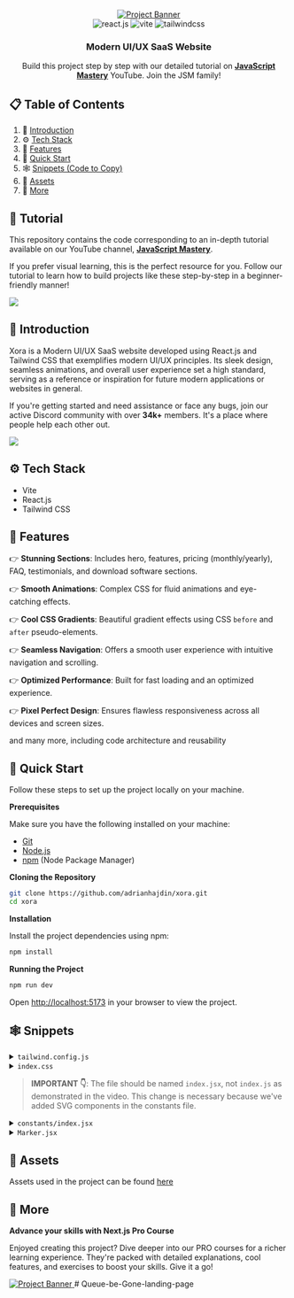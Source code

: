 <div align="center">
  <br />
    <a href="https://youtu.be/ukiGFmZ32YA?feature=shared" target="_blank">
      <img src="https://github.com/user-attachments/assets/a582919b-1bdf-4cb2-af44-69b2159cf109" alt="Project Banner">
    </a>
  <br />

  <div>
    <img src="https://img.shields.io/badge/-React_JS-black?style=for-the-badge&logoColor=white&logo=react&color=61DAFB" alt="react.js" />
    <img src="https://img.shields.io/badge/-Vite-black?style=for-the-badge&logoColor=white&logo=vite&color=646CFF" alt="vite" />
    <img src="https://img.shields.io/badge/-Tailwind_CSS-black?style=for-the-badge&logoColor=white&logo=tailwindcss&color=06B6D4" alt="tailwindcss" />
  </div>

<h3 align="center">Modern UI/UX SaaS Website</h3>

   <div align="center">
     Build this project step by step with our detailed tutorial on <a href="https://www.youtube.com/@javascriptmastery/videos" target="_blank"><b>JavaScript Mastery</b></a> YouTube. Join the JSM family!
    </div>
</div>

## 📋 <a name="table">Table of Contents</a>

1. 🤖 [Introduction](#introduction)
2. ⚙️ [Tech Stack](#tech-stack)
3. 🔋 [Features](#features)
4. 🤸 [Quick Start](#quick-start)
5. 🕸️ [Snippets (Code to Copy)](#snippets)
6. 🔗 [Assets](#links)
7. 🚀 [More](#more)

## 🚨 Tutorial

This repository contains the code corresponding to an in-depth tutorial available on our YouTube
channel, <a href="https://www.youtube.com/@javascriptmastery/videos" target="_blank"><b>JavaScript Mastery</b></a>.

If you prefer visual learning, this is the perfect resource for you. Follow our tutorial to learn how to build projects
like these step-by-step in a beginner-friendly manner!

<a href="https://youtu.be/ukiGFmZ32YA?feature=shared" target="_blank"><img src="https://github.com/sujatagunale/EasyRead/assets/151519281/1736fca5-a031-4854-8c09-bc110e3bc16d" /></a>

## <a name="introduction">🤖 Introduction</a>

Xora is a Modern UI/UX SaaS website developed using React.js and Tailwind CSS that exemplifies modern UI/UX principles.
Its sleek design, seamless animations, and overall user experience set a high standard, serving as a reference or
inspiration for future modern applications or websites in general.

If you're getting started and need assistance or face any bugs, join our active Discord community with over **34k+**
members. It's a place where people help each other out.

<a href="https://discord.com/invite/n6EdbFJ" target="_blank"><img src="https://github.com/sujatagunale/EasyRead/assets/151519281/618f4872-1e10-42da-8213-1d69e486d02e" /></a>

## <a name="tech-stack">⚙️ Tech Stack</a>

- Vite
- React.js
- Tailwind CSS

## <a name="features">🔋 Features</a>

👉 **Stunning Sections**: Includes hero, features, pricing (monthly/yearly), FAQ, testimonials, and download software
sections.

👉 **Smooth Animations**: Complex CSS for fluid animations and eye-catching effects.

👉 **Cool CSS Gradients**: Beautiful gradient effects using CSS `before` and `after` pseudo-elements.

👉 **Seamless Navigation**: Offers a smooth user experience with intuitive navigation and scrolling.

👉 **Optimized Performance**: Built for fast loading and an optimized experience.

👉 **Pixel Perfect Design**: Ensures flawless responsiveness across all devices and screen sizes.

and many more, including code architecture and reusability

## <a name="quick-start">🤸 Quick Start</a>

Follow these steps to set up the project locally on your machine.

**Prerequisites**

Make sure you have the following installed on your machine:

- [Git](https://git-scm.com/)
- [Node.js](https://nodejs.org/en)
- [npm](https://www.npmjs.com/) (Node Package Manager)

**Cloning the Repository**

```bash
git clone https://github.com/adrianhajdin/xora.git
cd xora
```

**Installation**

Install the project dependencies using npm:

```bash
npm install
```

**Running the Project**

```bash
npm run dev
```

Open [http://localhost:5173](http://localhost:5173) in your browser to view the project.

## <a name="snippets">🕸️ Snippets</a>

<details>
<summary><code>tailwind.config.js</code></summary>

```jsx
/** @type {import('tailwindcss').Config} */
export default {
  content: ['./index.html', './src/**/*.{js,ts,jsx,tsx}'],
  theme: {
    extend: {
      colors: {
        p1: '#2EF2FF',
        p2: '#3C52D9',
        p3: '#C8EA80',
        p4: '#EAEDFF',
        p5: '#C4CBF5',
        s1: '#080D27',
        s2: '#0C1838',
        s3: '#334679',
        s4: '#1959AD',
        s5: '#263466',
        black: {
          DEFAULT: '#000000',
          100: '#05091D',
        },
      },
      boxShadow: {
        100: '0px 4px 4px rgba(0, 0, 0, 0.25), 0px 16px 24px rgba(0, 0, 0, 0.25), inset 0px 3px 6px #1959AD',
        200: '0px 4px 4px rgba(0, 0, 0, 0.25), 0px 16px 24px rgba(0, 0, 0, 0.25), inset 0px 4px 10px #3391FF',
        300: '0px 4px 4px rgba(0, 0, 0, 0.25), 0px 16px 24px rgba(0, 0, 0, 0.25), inset 0px 3px 6px #1959AD',
        400: 'inset 0px 2px 4px 0 rgba(255, 255, 255, 0.05)',
        500: '0px 16px 24px rgba(0, 0, 0, 0.25), 0px -14px 48px rgba(40, 51, 111, 0.7)',
      },
      fontFamily: {
        inter: ['Inter', 'sans-serif'],
        poppins: ['Poppins', 'sans-serif'],
      },
      transitionProperty: {
        borderColor: 'border-color',
      },
      spacing: {
        '1/5': '20%',
        '2/5': '40%',
        '3/5': '60%',
        '4/5': '80%',
        '3/20': '15%',
        '7/20': '35%',
        '9/20': '45%',
        '11/20': '55%',
        '13/20': '65%',
        '15/20': '75%',
        '17/20': '85%',
        '19/20': '95%',
        22: '88px',
        100: '100px',
        512: '512px',
        330: '330px',
        388: '388px',
        400: '400px',
        440: '440px',
        640: '640px',
        960: '960px',
        1230: '1230px',
      },
      zIndex: {
        1: '1',
        2: '2',
        4: '4',
      },
      lineHeight: {
        12: '48px',
      },
      borderRadius: {
        14: '14px',
        20: '20px',
        40: '40px',
        half: '50%',
        '7xl': '40px',
      },
      flex: {
        50: '0 0 50%',
        320: '1px 0 320px',
        300: '0 0 300px',
        540: '0 0 540px',
        280: '0 0 280px',
        256: '0 0 256px',
        100: '0 0 100%',
      },
    },
  },
  plugins: [],
};
```

</details>

<details>
<summary><code>index.css</code></summary>

```css
@import url('https://fonts.googleapis.com/css2?family=Inter:ital,opsz,wght@0,14..32,100..900;1,14..32,100..900&family=Poppins:ital,wght@0,100;0,200;0,300;0,400;0,500;0,600;0,700;0,800;0,900;1,100;1,200;1,300;1,400;1,500;1,600;1,700;1,800;1,900&display=swap');

@tailwind base;
@tailwind components;
@tailwind utilities;

@layer base {
  html {
    @apply bg-s1;
  }

  body {
    @apply font-poppins text-[16px] tracking-[-0.03em] text-p5;
  }

  a {
    @apply no-underline;
  }

  img {
    @apply block max-w-full;
  }

  button {
    @apply bg-none tracking-[-0.03em];
  }

  input {
    @apply tracking-[-0.03em];
  }
}

@layer utilities {
  /* START of Typography */
  .h-num {
    @apply font-inter text-[72px] font-bold leading-[84px];
  }

  .h1 {
    @apply text-[84px] font-black leading-[84px] tracking-[-0.03em];
  }

  .h2 {
    @apply text-[64px] font-black leading-[64px];
  }

  .h3 {
    @apply text-[48px] font-semibold leading-[56px] tracking-[-0.02em];
  }

  .h4 {
    @apply text-[40px] font-semibold leading-[52px];
  }

  .h5 {
    @apply text-[32px] font-semibold leading-[40px];
  }

  .h6 {
    @apply text-[24px] font-medium leading-[36px];
  }

  .body-1 {
    @apply text-[22px] leading-[36px];
  }

  .body-2 {
    @apply text-[18px] font-semibold leading-[32px];
  }

  .body-3 {
    @apply text-[16px] leading-[28px] tracking-[0.02em];
  }

  .base {
    @apply text-[16px] font-medium leading-[24px] tracking-[0.03em];
  }

  .base-bold {
    @apply text-[16px] font-bold leading-[24px];
  }

  .base-small {
    @apply text-[14px] font-semibold leading-[18px] tracking-[0.03em];
  }

  .small-1 {
    @apply text-[14px] font-semibold leading-[18px] tracking-[0.03em];
  }

  .small-2 {
    @apply text-[12px] font-bold leading-[16px] tracking-[0.3em];
  }

  .small-compact {
    @apply text-[12px] font-semibold leading-[18px] tracking-[0.03em];
  }

  /* END of Typography */
  /* START of Gradients */
  .g1 {
    background: linear-gradient(rgba(196, 203, 245, 0.5), transparent);
  }

  .g2 {
    background: linear-gradient(#3062a3, #19549f);
  }

  .g3 {
    background: linear-gradient(#3c52d9, #0c1838);
  }

  .g4 {
    background: linear-gradient(#253575, #162561);
  }

  .g5 {
    background: linear-gradient(#334679, #162561);
  }

  .g6 {
    background: linear-gradient(#334679, #0c1838);
  }

  .g7 {
    background: linear-gradient(#1b275a, #0e1434);
  }

  .g8 {
    background: linear-gradient(to right, transparent, #2ef2ff, transparent);
  }

  .g9 {
    background: linear-gradient(#080d27, transparent);
  }

  /* END of Gradients */
  /* START of Common */
  .container {
    @apply mx-auto max-w-[1252px] px-16 max-xl:px-10 max-lg:px-6 max-sm:px-4;
  }

  .caption {
    @apply small-2 mb-5 uppercase text-p3;
  }

  .scroll-hide::-webkit-scrollbar {
    display: none;
  }

  .scroll-hide {
    -ms-overflow-style: none; /* IE and Edge */
    scrollbar-width: none; /* Firefox */
  }

  /* END of Common */
  /* START of Header */
  .nav-active {
    @apply text-p3;
  }

  .nav-li {
    @apply relative flex flex-1 items-center justify-between max-lg:flex-col max-lg:items-start;
  }

  .nav-logo {
    @apply relative flex flex-1 items-center justify-center;
  }

  .dot {
    @apply size-1.5 rounded-full bg-p2 max-lg:hidden;
  }

  .sidebar-before {
    @apply max-lg:before:absolute max-lg:before:-right-64 max-lg:before:top-2/5 max-lg:before:h-[440px] max-lg:before:w-[252px] max-lg:before:bg-s4 max-lg:before:blur-[200px] max-lg:before:content-[''];
  }

  /* END of Header */
  /* START of Hero */
  .hero-img_res {
    @apply max-lg:-top-40 max-lg:left-[calc(50%-280px)] max-lg:w-[1160px] max-md:bottom-[-590px] max-md:left-[calc(50%-390px)] max-md:top-auto;
  }

  /* END of Hero */
  /*START of Custom Button*/
  .inner-before {
    @apply before:g7 before:absolute before:inset-0 before:opacity-0 before:transition-opacity before:duration-500 before:content-[''];
  }

  .glow-before {
    @apply before:g8 before:absolute before:left-2/5 before:top-0 before:z-4 before:h-0.5 before:w-3/5 before:opacity-0 before:transition-all before:duration-500 before:content-[''] group-hover:before:left-4 group-hover:before:opacity-40;
  }

  .glow-after {
    @apply after:g8 after:absolute after:bottom-0 after:left-4 after:z-4 after:h-0.5 after:w-7/20 after:opacity-0 after:transition-all after:duration-500 after:content-[''] group-hover:after:left-3/5 group-hover:after:opacity-40;
  }

  /*END of Custom Button*/
  /* START of Feature */
  .feature-after {
    @apply after:g1 after:absolute after:right-0 after:top-0 after:h-full after:w-1/2 after:mix-blend-soft-light after:content-[''] max-md:after:hidden;
  }

  /* END of Feature */
  /* START of Pricing */
  .pricing-head_before {
    @apply before:absolute before:-bottom-44 before:left-1/5 before:h-96 before:w-13/20 before:bg-s4/50 before:blur-[200px] before:content-[''];
  }

  .pricing-head_btn {
    @apply base-bold relative z-2 h-16 flex-1 uppercase text-p5 transition-colors duration-500 hover:text-p4;
  }

  .pricing-head_btn_before {
    @apply before:absolute before:-top-16 before:left-9 before:right-9 before:bg-s4 before:blur-xl before:content-[""];
  }

  .pricing-bg {
    @apply pointer-events-none absolute -bottom-16 left-[calc(50%-480px)] z-2 mx-auto w-960;
  }

  .pricing-plan_first {
    @apply first:rounded-bl-3xl first:rounded-tl-3xl lg:first:border-r-0;
  }

  .pricing-plan_last {
    @apply last:rounded-br-3xl last:rounded-tr-3xl lg:last:border-l-0;
  }

  .pricing-plan_odd {
    @apply odd:border-s3 odd:bg-s1 lg:odd:mt-12;
  }

  .pricing-plan_even {
    @apply even:g7 even:rounded-bl-3xl even:rounded-br-3xl even:rounded-tl-3xl even:rounded-tr-3xl even:border-s4;
  }

  /* END of Pricing */
  /* START of FAQ */
  .faq-line_after {
    @apply after:absolute after:-top-1.5 after:left-[calc(50%-5px)] after:z-4 after:size-2.5 after:rounded-half after:border-2 after:border-s2 after:bg-s1 after:content-[''];
  }

  .faq-glow_before {
    @apply before:absolute before:left-[calc(50%-160px)] before:top-[-160px] before:size-[320px] before:bg-s4/25 before:mix-blend-soft-light before:blur-[200px] before:content-[''];
  }

  .faq-icon {
    @apply before:absolute before:h-0.5 before:w-3 before:bg-p3 before:content-[''] after:absolute after:h-0.5 after:w-3 after:rotate-90 after:bg-p3 after:transition-all after:duration-500 after:content-[''];
  }

  /* END of FAQ */
  /* START of Testimonials */
  .testimonials_head-res {
    @apply max-2xl:mr-6 max-xl:mr-3 max-lg:mx-auto max-lg:mb-36 max-lg:max-w-330 max-lg:text-center max-md:mb-24 max-md:max-w-52;
  }

  .testimonials_inner-before {
    @apply before:pointer-events-none before:absolute before:-top-28 before:left-[calc(50%-1px)] before:h-[calc(100%+218px)] before:w-0.5 before:bg-s2 before:content-[''] before:max-lg:top-0 before:max-lg:h-full before:max-md:hidden;
  }

  .testimonials_inner-after {
    @apply after:pointer-events-none after:absolute after:-bottom-52 after:left-[calc(50%-1px)] after:h-24 after:w-0.5 after:bg-s5 after:content-[''] after:max-lg:-bottom-24 after:max-md:hidden;
  }

  .testimonials_group-after {
    @apply after:pointer-events-none after:absolute after:-bottom-[212px] after:left-[calc(50%-5px)] after:z-2 after:size-2.5 after:rounded-half after:border-2 after:border-s5 after:bg-s1 after:content-[''] max-lg:after:-bottom-[102px] max-md:after:hidden;
  }

  /* END of Testimonials */
  /*  START of Download*/
  .download_tech-link_last-before {
    @apply last:relative last:before:pointer-events-none last:before:absolute last:before:left-full last:before:top-[calc(50%-1px)] last:before:mr-6 last:before:h-0.5 last:before:w-[140px] last:before:bg-s5 last:before:content-[''] last:before:max-xl:w-[105px] last:before:max-lg:w-[80px] last:before:max-md:hidden;
  }

  .download_tech-link_last-after {
    @apply last:after:pointer-events-none last:after:absolute last:after:left-[223px] last:after:top-[calc(50%-5px)] last:after:z-2 last:after:size-2.5 last:after:rounded-half last:after:border-2 last:after:border-s5 last:after:bg-s1 last:after:content-[''] last:after:max-xl:left-[187px] last:after:max-lg:left-[163px] last:after:max-md:hidden;
  }

  .download_tech-icon {
    @apply relative z-2 flex size-full items-center justify-center transition-all duration-500;
  }

  .download_tech-icon_before {
    @apply before:absolute before:inset-1.5 before:rounded-half before:bg-s2 before:content-[''] hover:border-s4;
  }

  .download_tech-link:hover .download_tech-icon svg path {
    @apply fill-p1;
  }

  .download_preview-before {
    @apply before:g8 before:absolute before:-top-0.5 before:right-6 before:h-0.5 before:w-[63.2%] before:opacity-40 before:content-[''];
  }

  .download_preview-after {
    @apply after:g8 after:absolute after:-bottom-0.5 after:left-6 after:h-0.5 after:w-[42.2%] after:opacity-40 after:content-[''];
  }

  .download_preview-dot {
    @apply absolute top-6 size-2.5 rounded-half;
  }

  /*  END of Download*/
  /*  START of Footer */
  .legal-after {
    @apply after:absolute after:-right-5 after:top-[calc(50%-1px)] after:h-0.5 after:w-0.5 after:rounded-half after:bg-p2 after:content-[''];
  }

  .social-icon {
    @apply flex size-10 items-center justify-center rounded-full border-2 border-s4/25 bg-s1/5 transition-all duration-500 hover:border-s4;
  }

  /*  END of Footer*/
}
```

</details>

> **IMPORTANT 👇**: The file should be named `index.jsx`, not `index.js` as demonstrated in the video. This change is necessary because we've added SVG components in the constants file.

<details>
<summary><code>constants/index.jsx</code></summary>

```jsx
export const features = [
  {
    id: '0',
    icon: '/images/feature-1.png',
    caption: 'Easy integration',
    title: 'Work smarter not harder',
    text: "With Xora, tedious tasks are history. Automation and smart processes bring your productivity to new heights. It's like having an extra cup of coffee, but without the jitters.",
    button: {
      icon: '/images/magictouch.svg',
      title: 'Watch the demo',
    },
  },
  {
    id: '1',
    icon: '/images/feature-2.png',
    caption: 'Secure & trustworthy',
    title: 'Sleep easy, we got your back',
    text: 'Your data security is our priority. With state-of-the-art encryption and robust privacy controls, Xora helps keeps your information secure and locked up tighter than Fort Knox.',
    button: {
      icon: '/images/docs.svg',
      title: 'Read the docs',
    },
  },
];

export const details = [
  {
    id: '0',
    icon: '/images/detail-1.png',
    title: 'AI automated video editing',
  },
  {
    id: '1',
    icon: '/images/detail-2.png',
    title: 'Collaborate with your team',
  },
  {
    id: '2',
    icon: '/images/detail-3.png',
    title: 'Ultra fast cloud-engine',
  },
  {
    id: '3',
    icon: '/images/detail-4.png',
    title: '24 / 7 Customer support',
  },
];

export const faq = [
  {
    id: '0',
    question: 'How easy is it to setup Xora?',
    answer:
      'Absolutely! Not only you can upgrade your plan at any time but you also get a prorated discount giving you maximum value for your subscription.',
  },
  {
    id: '1',
    question: 'Can I integrate Xora with other platforms?',
    answer:
      'Absolutely! Not only you can upgrade your plan at any time but you also get a prorated discount giving you maximum value for your subscription.',
  },
  {
    id: '2',
    question: 'How often do you add new content?',
    answer:
      'Absolutely! Not only you can upgrade your plan at any time but you also get a prorated discount giving you maximum value for your subscription.',
  },
  {
    id: '3',
    question: 'What your refund policy?',
    answer:
      'Absolutely! Not only you can upgrade your plan at any time but you also get a prorated discount giving you maximum value for your subscription.',
  },
  {
    id: '4',
    question: 'Do you have corporate plans?',
    answer:
      'Absolutely! Not only you can upgrade your plan at any time but you also get a prorated discount giving you maximum value for your subscription.',
  },
  {
    id: '5',
    question: 'What happens when I’m out of storage?',
    answer:
      'Absolutely! Not only you can upgrade your plan at any time but you also get a prorated discount giving you maximum value for your subscription.',
  },
  {
    id: '6',
    question: 'Can I upgrade my plan?',
    answer:
      'Absolutely! Not only you can upgrade your plan at any time but you also get a prorated discount giving you maximum value for your subscription.',
  },
  {
    id: '7',
    question: 'How do I invite my team?',
    answer:
      'Absolutely! Not only you can upgrade your plan at any time but you also get a prorated discount giving you maximum value for your subscription.',
  },
  {
    id: '8',
    question: 'Do you offer training for individuals and teams?',
    answer:
      'Absolutely! Not only you can upgrade your plan at any time but you also get a prorated discount giving you maximum value for your subscription.',
  },
  {
    id: '9',
    question: 'I’m locked out of my account what do I do?',
    answer:
      'Absolutely! Not only you can upgrade your plan at any time but you also get a prorated discount giving you maximum value for your subscription.',
  },
];

export const plans = [
  {
    id: '0',
    title: 'Core',
    priceMonthly: 19,
    priceYearly: 12,
    caption: 'Best for solo creators',
    features: [
      '100MB Cloud storage',
      '100+ prompt templates',
      '5 projects',
      '24/7 support',
    ],
    icon: '/images/circle.svg',
    logo: '/images/plan-1.png',
  },
  {
    id: '1',
    title: 'Overdrive',
    priceMonthly: 79,
    priceYearly: 59,
    caption: 'Most popular plan',
    features: [
      'All Starter features',
      '1TB additional storage',
      'Unlimited projects',
      'Analytics',
    ],
    icon: '/images/triangle.svg',
    logo: '/images/plan-2.png',
  },
  {
    id: '2',
    title: 'Team',
    priceMonthly: 39,
    priceYearly: 29,
    caption: 'Exclusively for teams',
    features: [
      'All Overdrive features',
      '10TB additional storage',
      '50% off per member',
      'Real-time collaboration',
    ],
    icon: '/images/hexagon.svg',
    logo: '/images/plan-3.png',
  },
];

export const testimonials = [
  {
    id: '0',
    name: 'Jessica Saunders',
    role: 'Globalnomads',
    avatarUrl: '/images/testimonials/jessica-saunders.png',
    comment:
      "Xora's customer support is second to none! They’re like my tech superheroes, always there when I need them.",
  },
  {
    id: '1',
    name: 'Mark Erixon',
    role: 'Vid capital intl',
    avatarUrl: '/images/testimonials/mark-erixon.png',
    comment:
      "I was skeptical at first, but now I can't imagine our content operations without it. It's that impactful.",
  },
  {
    id: '2',
    name: 'Melanie Hurst',
    role: 'Cyberleap',
    avatarUrl: '/images/testimonials/melanie-hurst.png',
    comment:
      "Adopting this software was a breeze. It's made everyday tasks so much simpler.",
  },
  {
    id: '3',
    name: 'Alicia Barker',
    role: 'Cyberleap',
    avatarUrl: '/images/testimonials/alicia-barker.png',
    comment:
      "The analytics feature is like having a personal fortune teller. It's been instrumental in guiding our business decisions.",
  },
  {
    id: '4',
    name: 'Becky Snider',
    role: 'Floclips',
    avatarUrl: '/images/testimonials/becky-snider.png',
    comment:
      "Switched to Xora last month, and I'm already seeing results. Best decision for our team!",
  },
  {
    id: '5',
    name: 'Jim Bradley',
    role: 'Vid capital intl',
    avatarUrl: '/images/testimonials/jim-bradley.png',
    comment:
      'The efficiency boost is undeniable. This platform has transformed our workflow, forever.',
  },
];

export const logos = [
  {
    id: '0',
    title: 'Afterpay',
    url: '/images/logos/afterpay.svg',
    width: 156,
    height: 48,
  },
  {
    id: '1',
    title: 'Amplitude',
    url: '/images/logos/amplitude.svg',
    width: 194,
    height: 48,
  },
  {
    id: '2',
    title: 'Sonos',
    url: '/images/logos/sonos.svg',
    width: 115,
    height: 48,
  },
  {
    id: '3',
    title: 'Maze',
    url: '/images/logos/maze.svg',
    width: 142,
    height: 48,
  },
  {
    id: '4',
    title: 'Drips',
    url: '/images/logos/drips.svg',
    width: 77,
    height: 48,
  },
];

export const Ios = () => {
  return (
    <svg
      width="32"
      height="32"
      viewBox="0 0 32 32"
      fill="none"
      xmlns="http://www.w3.org/2000/svg"
    >
      <path
        d="M24.9404 17.0175C24.9566 15.791 25.2903 14.5884 25.9105 13.5217C26.5307 12.4549 27.4173 11.5586 28.4876 10.9162C27.8077 9.96818 26.9106 9.18798 25.8677 8.63759C24.8249 8.0872 23.6649 7.78178 22.48 7.74559C19.9523 7.48658 17.5019 9.22215 16.2138 9.22215C14.9009 9.22215 12.9177 7.77131 10.7822 7.8142C9.40087 7.85777 8.05467 8.2499 6.87475 8.95239C5.69483 9.65487 4.72143 10.6438 4.04939 11.8227C1.13826 16.7431 3.3097 23.9744 6.09832 27.9516C7.49352 29.8992 9.12411 32.0746 11.2577 31.9975C13.3456 31.913 14.1253 30.6978 16.6456 30.6978C19.1424 30.6978 19.874 31.9975 22.0509 31.9484C24.2912 31.9129 25.7028 29.9922 27.049 28.0262C28.0514 26.6385 28.8228 25.1048 29.3345 23.4819C28.0329 22.9445 26.9222 22.0449 26.1408 20.8954C25.3594 19.7458 24.942 18.3971 24.9404 17.0175Z"
        fill="#EAEDFF"
      />
      <path
        d="M20.829 5.12933C22.0505 3.69777 22.6523 1.85774 22.5066 0C20.6403 0.191354 18.9165 1.0621 17.6784 2.43873C17.0731 3.11126 16.6095 3.89365 16.3141 4.74119C16.0187 5.58873 15.8973 6.4848 15.9569 7.37817C16.8903 7.38755 17.8138 7.19004 18.6577 6.8005C19.5017 6.41097 20.244 5.83956 20.829 5.12933Z"
        fill="#EAEDFF"
      />
    </svg>
  );
};

export const Android = () => {
  return (
    <svg
      width="33"
      height="32"
      viewBox="0 0 33 32"
      fill="none"
      xmlns="http://www.w3.org/2000/svg"
    >
      <path
        d="M4.74 0.0459256L22.8329 10.1427L18.5589 14.2804L4.37614 0.543765C4.12087 0.295202 4.41704 -0.131925 4.72872 0.0394973L4.74 0.0459256Z"
        fill="#EAEDFF"
      />
      <path
        d="M1.8335 30.0342V1.96373C1.83368 1.90283 1.85161 1.84334 1.88505 1.79272C1.91848 1.7421 1.96592 1.70261 2.02142 1.67919C2.07692 1.65577 2.13801 1.64947 2.19703 1.66108C2.25606 1.67269 2.31038 1.70169 2.3532 1.74445L16.7828 15.9997L2.3532 30.2534C2.31038 30.2962 2.25606 30.3252 2.19703 30.3368C2.13801 30.3484 2.07692 30.3421 2.02142 30.3187C1.96592 30.2953 1.91848 30.2558 1.88505 30.2052C1.85161 30.1545 1.83368 30.0951 1.8335 30.0342Z"
        fill="#EAEDFF"
      />
      <path
        d="M4.37775 31.4555C4.12108 31.7041 4.41724 32.1312 4.73033 31.9598L4.74161 31.9534L22.8331 21.8566L18.5591 17.7175L4.37775 31.4555Z"
        fill="#EAEDFF"
      />
      <path
        d="M25.0844 11.3955L30.1368 14.214C31.5112 14.9832 31.5112 17.016 30.1368 17.7853L25.0844 20.6016L20.3338 15.9996L25.0844 11.3955Z"
        fill="#EAEDFF"
      />
    </svg>
  );
};

export const Windows = () => {
  return (
    <svg
      width="33"
      height="32"
      viewBox="0 0 33 32"
      fill="none"
      xmlns="http://www.w3.org/2000/svg"
    >
      <path
        d="M17.674 2.64859L29.4077 0.0307338C30.3171 -0.165605 31.1678 0.603406 31.1678 1.63418V12.7273C31.1678 13.6272 30.5078 14.3635 29.7011 14.3635H17.9674C17.1607 14.3635 16.5006 13.6272 16.5006 12.7273V4.25204C16.5006 3.46669 16.9846 2.79585 17.674 2.64859Z"
        fill="#EAEDFF"
      />
      <path
        d="M17.674 29.3507L29.4077 31.9686C30.3171 32.1649 31.1678 31.3959 31.1678 30.3651V19.272C31.1678 18.3721 30.5078 17.6358 29.7011 17.6358H17.9674C17.1607 17.6358 16.5006 18.3721 16.5006 19.272V27.7473C16.5006 28.5326 16.9846 29.2035 17.674 29.3507Z"
        fill="#EAEDFF"
      />
      <path
        d="M11.7925 3.82676L2.99217 5.90466C2.31748 6.06827 1.8335 6.73912 1.8335 7.50811V12.7275C1.8335 13.6273 2.49352 14.3636 3.30021 14.3636H12.1005C12.9072 14.3636 13.5672 13.6273 13.5672 12.7275V5.41383C13.5672 4.38305 12.7018 3.5977 11.7925 3.82676Z"
        fill="#EAEDFF"
      />
      <path
        d="M2.99217 26.0948L11.7925 28.1727C12.7018 28.4018 13.5672 27.6164 13.5672 26.5856V19.272C13.5672 18.3721 12.9072 17.6358 12.1005 17.6358H3.30021C2.49352 17.6358 1.8335 18.3721 1.8335 19.272V24.4913C1.8335 25.2603 2.31748 25.9312 2.99217 26.0948Z"
        fill="#EAEDFF"
      />
    </svg>
  );
};

export const Web = () => {
  return (
    <svg
      width="33"
      height="32"
      viewBox="0 0 33 32"
      fill="none"
      xmlns="http://www.w3.org/2000/svg"
    >
      <path
        d="M12.5484 0.847986C11.8284 2.95995 11.3164 5.15192 10.9164 7.34388C14.6285 6.92789 18.3727 6.92789 22.0848 7.34388C21.6848 5.15192 21.1728 2.97595 20.4528 0.847986C20.4307 0.759613 20.4238 0.686493 20.4164 0.607564C20.4131 0.572174 20.4097 0.535616 20.4048 0.495992C19.1567 0.191997 17.8447 0 16.5006 0C15.1405 0 13.8445 0.191997 12.5804 0.495992C12.5741 0.546895 12.5728 0.592737 12.5715 0.637543C12.5696 0.7054 12.5677 0.770896 12.5484 0.847986Z"
        fill="#EAEDFF"
      />
      <path
        d="M24.8211 7.67982C26.8852 8.03181 28.9172 8.52781 30.9333 9.1358C29.3493 5.82385 26.6771 3.15189 23.365 1.56792C23.989 3.56789 24.485 5.61585 24.8211 7.67982Z"
        fill="#EAEDFF"
      />
      <path
        d="M9.54034 30.2556C9.51633 30.2556 9.48833 30.2636 9.46033 30.2716C9.43233 30.2796 9.40433 30.2876 9.38033 30.2876C6.27619 28.7517 3.74809 26.2077 2.19602 23.1037C2.19602 23.0797 2.20402 23.0517 2.21202 23.0237C2.22002 22.9957 2.22802 22.9677 2.22802 22.9437C4.1801 23.5197 6.19619 23.9517 8.19628 24.2877C8.54829 26.3037 8.96431 28.3037 9.54034 30.2556Z"
        fill="#EAEDFF"
      />
      <path
        d="M30.8053 23.1197C29.2213 26.3037 26.5811 28.8797 23.365 30.4316C23.973 28.3997 24.485 26.3517 24.8211 24.2877C26.8372 23.9517 28.8212 23.5197 30.7733 22.9437C30.7637 22.9823 30.7772 23.0208 30.7896 23.0558C30.7977 23.079 30.8053 23.1006 30.8053 23.1197Z"
        fill="#EAEDFF"
      />
      <path
        d="M9.54041 1.74401C8.96438 3.69598 8.54836 5.67994 8.21235 7.69591C6.14826 8.01591 4.10017 8.5279 2.06808 9.13589C3.62015 5.91994 6.19626 3.27998 9.3804 1.69601C9.4044 1.69601 9.4324 1.70801 9.4604 1.72001C9.4884 1.73201 9.51641 1.74401 9.54041 1.74401Z"
        fill="#EAEDFF"
      />
      <path
        d="M7.84432 21.5836C5.63622 21.1836 3.46013 20.6716 1.34804 19.9516C1.27094 19.9324 1.20545 19.9305 1.13759 19.9286C1.09278 19.9273 1.04693 19.926 0.996021 19.9196C0.692008 18.6557 0.5 17.3597 0.5 15.9997C0.5 14.6557 0.692008 13.3437 0.996021 12.0958C1.03565 12.0908 1.07221 12.0874 1.1076 12.0841C1.18653 12.0767 1.25966 12.0699 1.34804 12.0478C3.47613 11.3438 5.63622 10.8158 7.84432 10.4158C7.4443 14.1277 7.4443 17.8717 7.84432 21.5836Z"
        fill="#EAEDFF"
      />
      <path
        d="M32.005 19.9196C32.309 18.6557 32.501 17.3597 32.501 15.9997C32.501 14.6557 32.309 13.3597 32.005 12.0958C31.877 12.0958 31.781 12.0798 31.653 12.0478C29.5409 11.3278 27.3488 10.8158 25.1567 10.4158C25.5727 14.1277 25.5727 17.8717 25.1567 21.5836C27.3488 21.1836 29.5249 20.6556 31.653 19.9516C31.7301 19.9324 31.7956 19.9305 31.8635 19.9286C31.9083 19.9273 31.9541 19.926 32.005 19.9196Z"
        fill="#EAEDFF"
      />
      <path
        d="M22.0848 24.6554C21.6848 26.8633 21.1728 29.0393 20.4528 31.1513C20.4307 31.2396 20.4238 31.3128 20.4164 31.3917C20.4131 31.4271 20.4097 31.4636 20.4048 31.5033C19.1567 31.8073 17.8447 31.9993 16.5006 31.9993C15.1405 31.9993 13.8445 31.8073 12.5804 31.5033C12.5741 31.4524 12.5728 31.4065 12.5715 31.3617C12.5696 31.2939 12.5677 31.2284 12.5484 31.1513C11.8444 29.0233 11.3164 26.8633 10.9164 24.6554C12.7724 24.8634 14.6285 25.0074 16.5006 25.0074C18.3727 25.0074 20.2448 24.8634 22.0848 24.6554Z"
        fill="#EAEDFF"
      />
      <path
        d="M10.4793 22.0209C14.4812 22.5258 18.5205 22.5258 22.5224 22.0209C23.0274 18.0192 23.0274 13.9802 22.5224 9.97847C18.5205 9.47358 14.4812 9.47358 10.4793 9.97847C9.97434 13.9802 9.97434 18.0192 10.4793 22.0209Z"
        fill="#EAEDFF"
      />
    </svg>
  );
};

export const links = [
  {
    id: '0',
    title: 'Ios',
    icon: <Ios />,
    url: '#',
  },
  {
    id: '1',
    title: 'Android',
    icon: <Android />,
    url: '#',
  },
  {
    id: '2',
    title: 'Windows',
    icon: <Windows />,
    url: '#',
  },
  {
    id: '3',
    title: 'Web',
    icon: <Web />,
    url: '#',
  },
];

export const socials = [
  {
    id: '0',
    title: 'x',
    icon: '/images/socials/x.svg',
    url: '#',
  },
  {
    id: '1',
    title: 'Threads',
    icon: '/images/socials/threads.svg',
    url: '#',
  },
  {
    id: '2',
    title: 'Instagram',
    icon: '/images/socials/instagram.svg',
    url: '#',
  },
  {
    id: '3',
    title: 'Discord',
    icon: '/images/socials/discord.svg',
    url: '#',
  },
];
```

</details>

<details>
<summary><code>Marker.jsx</code></summary>

```jsx
const Marker = ({ fill }) => {
  return (
    <svg
      width="8"
      height="22"
      viewBox="0 0 8 22"
      fill="none"
      xmlns="http://www.w3.org/2000/svg"
    >
      <path
        fillRule="evenodd"
        clipRule="evenodd"
        d="M2.5 0H0.5V4V18V22H2.5V16.25L7.63991 11.7526C8.09524 11.3542 8.09524 10.6458 7.63991 10.2474L2.5 5.75V0Z"
        fill={fill || '#2EF2FF'}
      />
    </svg>
  );
};

export default Marker;

```

</details>

## <a name="links">🔗 Assets</a>

Assets used in the project can be
found [here](https://drive.google.com/file/d/1u-l3p3qCnrwmWq5-bG7OkfCXFPYM9t5z/view?usp=sharing)

## <a name="more">🚀 More</a>

**Advance your skills with Next.js Pro Course**

Enjoyed creating this project? Dive deeper into our PRO courses for a richer learning experience. They're packed with detailed explanations, cool features, and exercises to boost your skills. Give it a go!

<a href="https://www.jsmastery.pro/ultimate-next-course" target="_blank">
<img src="https://i.ibb.co/804sPK6/Image-720.png" alt="Project Banner">
</a>
#   Q u e u e - b e - G o n e - l a n d i n g - p a g e  
 
